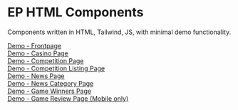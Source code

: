 # EP HTML Components

Components written in HTML, Tailwind, JS, with minimal demo functionality.

[Demo - Frontpage](https://orindholt.github.io/EP-HTML-Components/index.html)<br/>
[Demo - Casino Page](https://orindholt.github.io/EP-HTML-Components/casino.html)<br/>
[Demo - Competition Page](https://orindholt.github.io/EP-HTML-Components/game.html)<br/>
[Demo - Competition Listing Page](https://orindholt.github.io/EP-HTML-Components/competitions.html)<br/>
[Demo - News Page](https://orindholt.github.io/EP-HTML-Components/news.html)<br/>
[Demo - News Category Page](https://orindholt.github.io/EP-HTML-Components/news-subpage.html)<br/>
[Demo - Game Winners Page](https://orindholt.github.io/EP-HTML-Components/game-winners.html)<br/>
[Demo - Game Review Page (Mobile only)](https://orindholt.github.io/EP-HTML-Components/game-review.html)<br/>
